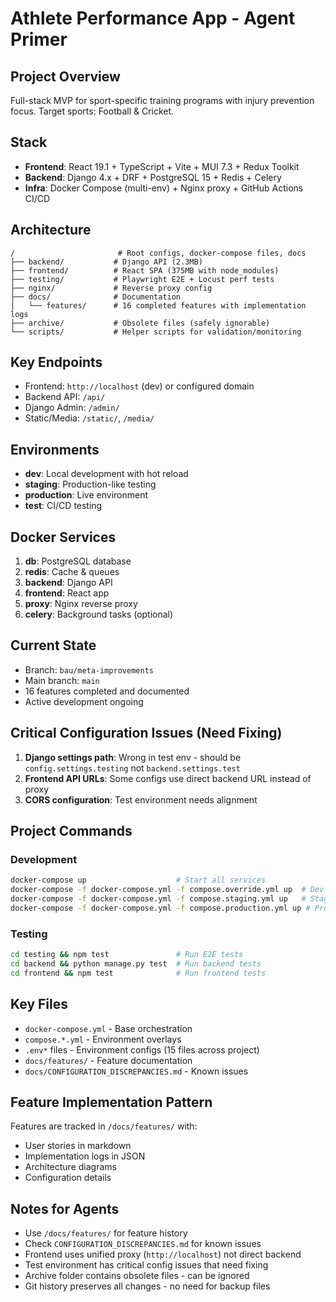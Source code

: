 # Athlete Performance App - Agent Primer

## Project Overview
Full-stack MVP for sport-specific training programs with injury prevention focus. Target sports: Football & Cricket.

## Stack
- **Frontend**: React 19.1 + TypeScript + Vite + MUI 7.3 + Redux Toolkit
- **Backend**: Django 4.x + DRF + PostgreSQL 15 + Redis + Celery
- **Infra**: Docker Compose (multi-env) + Nginx proxy + GitHub Actions CI/CD

## Architecture
```
/                       # Root configs, docker-compose files, docs
├── backend/           # Django API (2.3MB)
├── frontend/          # React SPA (375MB with node_modules)
├── testing/           # Playwright E2E + Locust perf tests
├── nginx/             # Reverse proxy config
├── docs/              # Documentation
│   └── features/      # 16 completed features with implementation logs
├── archive/           # Obsolete files (safely ignorable)
└── scripts/           # Helper scripts for validation/monitoring
```

## Key Endpoints
- Frontend: `http://localhost` (dev) or configured domain
- Backend API: `/api/`
- Django Admin: `/admin/`
- Static/Media: `/static/`, `/media/`

## Environments
- **dev**: Local development with hot reload
- **staging**: Production-like testing
- **production**: Live environment
- **test**: CI/CD testing

## Docker Services
1. **db**: PostgreSQL database
2. **redis**: Cache & queues
3. **backend**: Django API
4. **frontend**: React app
5. **proxy**: Nginx reverse proxy
6. **celery**: Background tasks (optional)

## Current State
- Branch: `bau/meta-improvements`
- Main branch: `main`
- 16 features completed and documented
- Active development ongoing

## Critical Configuration Issues (Need Fixing)
1. **Django settings path**: Wrong in test env - should be `config.settings.testing` not `backend.settings.test`
2. **Frontend API URLs**: Some configs use direct backend URL instead of proxy
3. **CORS configuration**: Test environment needs alignment

## Project Commands
### Development
```bash
docker-compose up                    # Start all services
docker-compose -f docker-compose.yml -f compose.override.yml up  # Dev mode
docker-compose -f docker-compose.yml -f compose.staging.yml up   # Staging
docker-compose -f docker-compose.yml -f compose.production.yml up # Production
```

### Testing
```bash
cd testing && npm test               # Run E2E tests
cd backend && python manage.py test  # Run backend tests
cd frontend && npm test              # Run frontend tests
```

## Key Files
- `docker-compose.yml` - Base orchestration
- `compose.*.yml` - Environment overlays
- `.env*` files - Environment configs (15 files across project)
- `docs/features/` - Feature documentation
- `docs/CONFIGURATION_DISCREPANCIES.md` - Known issues

## Feature Implementation Pattern
Features are tracked in `/docs/features/` with:
- User stories in markdown
- Implementation logs in JSON
- Architecture diagrams
- Configuration details

## Notes for Agents
- Use `/docs/features/` for feature history
- Check `CONFIGURATION_DISCREPANCIES.md` for known issues
- Frontend uses unified proxy (`http://localhost`) not direct backend
- Test environment has critical config issues that need fixing
- Archive folder contains obsolete files - can be ignored
- Git history preserves all changes - no need for backup files